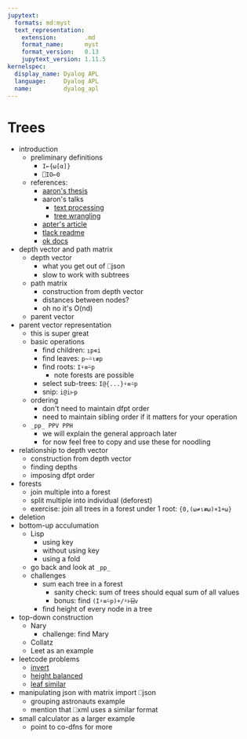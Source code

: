 ```yaml
---
jupytext:
  formats: md:myst
  text_representation:
    extension:        .md
    format_name:      myst
    format_version:   0.13
    jupytext_version: 1.11.5
kernelspec:
  display_name: Dyalog APL
  language:     Dyalog APL
  name:         dyalog_apl
---
```


# Trees

- introduction
    - preliminary definitions
        - `I←{⍵[⍺]}`
        - `⎕IO←0`
    - references:
        - [aaron's thesis](https://scholarworks.iu.edu/dspace/items/3ab772c9-92c9-4f59-bd95-40aff99e8c7a)
        - aaron's talks
            - [text processing](https://dyalog.tv/Dyalog22/?v=5I4YPkVU7mY)
            - [tree wrangling](https://dyalog.tv/Dyalog18/?v=hzPd3umu78g)
        - [apter's article](http://archive.vector.org.uk/art10500340)
        - [tlack readme](https://github.com/tlack/atree/blob/master/README.md)
        - [ok docs](https://github.com/JohnEarnest/ok/blob/gh-pages/docs/Trees.md)
- depth vector and path matrix
    - depth vector
        - what you get out of ⎕json
        - slow to work with subtrees
    - path matrix
        - construction from depth vector
        - distances between nodes?
        - oh no it's O(nd)
    - parent vector
- parent vector representation
    - this is super great
    - basic operations
        - find children:    `⍸p∊i`
        - find leaves:      `p~⍨⍳≢p`
        - find roots:       `I⍣≡⍨p`
            - note forests are possible
        - select sub-trees: `I@{...}⍣≡⍨p`
        - snip:             `i@i⊢p`
    - ordering
        - don't need to maintain dfpt order
        - need to maintain sibling order if it matters for your operation
    - `_pp_ PPV PPH`
        - we will explain the general approach later
        - for now feel free to copy and use these for noodling
- relationship to depth vector
    - construction from depth vector
    - finding depths
    - imposing dfpt order
- forests
    - join multiple into a forest
    - split multiple into individual (deforest)
    - exercise: join all trees in a forest under 1 root: `{0,(⍵≠⍳≢⍵)×1+⍵}`
- deletion
- bottom-up acculumation
    - Lisp
        - using key
        - without using key
        - using a fold
    - go back and look at `_pp_`
    - challenges
        - sum each tree in a forest
            - sanity check: sum of trees should equal sum of all values
            - bonus: find `(I⍣≡⍨p)+/⍤⊢⌸v`
        - find height of every node in a tree
- top-down construction
    - Nary
        - challenge: find Mary
    - Collatz
    - Leet as an example
- leetcode problems
    - [invert](https://leetcode.com/problems/invert-binary-tree/)
    - [height balanced](https://leetcode.com/problems/balanced-binary-tree/)
    - [leaf similar](https://leetcode.com/problems/leaf-similar-trees/)
- manipulating json with matrix import ⎕json
    - grouping astronauts example
    - mention that ⎕xml uses a similar format
- small calculator as a larger example
    - point to co-dfns for more
